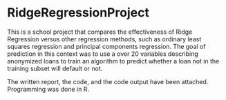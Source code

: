 # RidgeRegressionProject
This is a school project that compares the effectiveness of Ridge Regression versus other regression methods, such as ordinary least squares regression and principal components regression.
The goal of prediction in this context was to use a over 20 variables describing anonymized loans to train an algorithm to predict whether a loan not in the training subset will default or not.

The written report, the code, and the code output have been attached. Programming was done in R.
